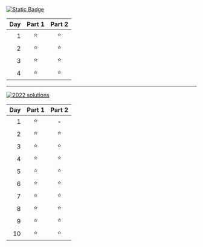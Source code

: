 [![Static Badge](https://img.shields.io/badge/2023-fff?style=flat-square&logo=adventofcode&logoColor=ffff66&label=AoC&labelColor=0f0f23&color=be264c)](https://github.com/wvovaw/AdventOfCode/tree/2023)


| Day | Part 1 | Part 2 |
| --: | :----: | :----: |
|   1 |   ⭐   |   ⭐   |
|   2 |   ⭐   |   ⭐   |
|   3 |   ⭐   |   ⭐   |
|   4 |   ⭐   |   ⭐   |

___

[![2022 solutions](https://img.shields.io/badge/2022-fff?style=flat-square&logo=adventofcode&logoColor=ffff66&label=AoC&labelColor=0f0f23&color=6667AB)](https://github.com/wvovaw/AdventOfCode/tree/2022)

| Day | Part 1 | Part 2 |
| --: | :----: | :----: |
|   1 |   ⭐   |   -    |
|   2 |   ⭐   |   ⭐   |
|   3 |   ⭐   |   ⭐   |
|   4 |   ⭐   |   ⭐   |
|   5 |   ⭐   |   ⭐   |
|   6 |   ⭐   |   ⭐   |
|   7 |   ⭐   |   ⭐   |
|   8 |   ⭐   |   ⭐   |
|   9 |   ⭐   |   ⭐   |
|  10 |   ⭐   |   ⭐   |
